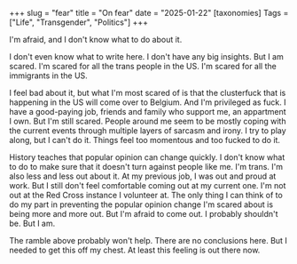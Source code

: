 +++
slug = "fear"
title = "On fear"
date = "2025-01-22"
[taxonomies]
Tags = ["Life", "Transgender", "Politics"]
+++

I'm afraid, and I don't know what to do about it.

<!-- more -->

I don't even know what to write here.
I don't have any big insights.
But I am scared.
I'm scared for all the trans people in the US.
I'm scared for all the immigrants in the US.

I feel bad about it, but what I'm most scared of is that the clusterfuck that is happening in the US will come over to Belgium.
And I'm privileged as fuck.
I have a good-paying job, friends and family who support me, an appartment I own.
But I'm still scared.
People around me seem to be mostly coping with the current events through multiple layers of sarcasm and irony.
I try to play along, but I can't do it.
Things feel too momentous and too fucked to do it.

History teaches that popular opinion can change quickly.
I don't know what to do to make sure that it doesn't turn against people like me.
I'm trans.
I'm also less and less out about it.
At my previous job, I was out and proud at work.
But I still don't feel comfortable coming out at my current one.
I'm not out at the Red Cross instance I volunteer at.
The only thing I can think of to do my part in preventing the popular opinion change I'm scared about is being more and more out.
But I'm afraid to come out.
I probably shouldn't be.
But I am.

The ramble above probably won't help.
There are no conclusions here.
But I needed to get this off my chest.
At least this feeling is out there now.
